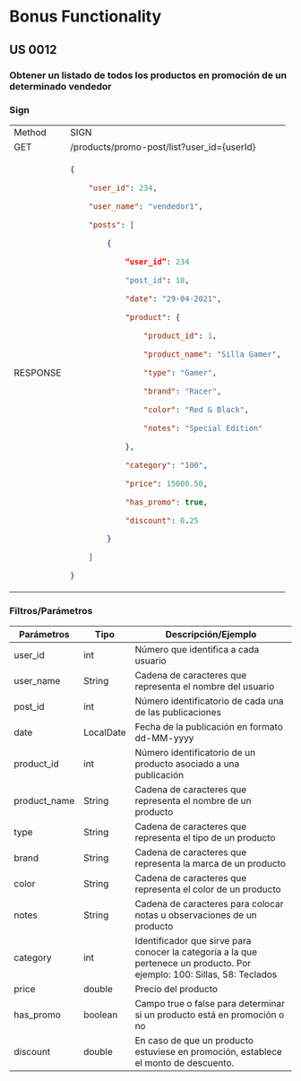 # Bonus Functionality

## **US 0012**

### Obtener un listado de todos los productos en promoción de un determinado vendedor

### Sign

<table>
<tr>
<td> Method </td> <td> SIGN </td>
</tr>
<tr>
<td> GET </td> <td> /products/promo-post/list?user_id={userId} </td>
</tr>
<tr>
<td> RESPONSE </td>
<td>

```json
{

    "user_id": 234,

    "user_name": "vendedor1",

    "posts": [

        {

            “user_id”: 234

            "post_id": 18,

            "date": "29-04-2021",

            "product": {

                "product_id": 1,

                "product_name": "Silla Gamer",

                "type": "Gamer",

                "brand": "Racer",

                "color": "Red & Black",

                "notes": "Special Edition"

            },

            "category": "100",

            "price": 15000.50,

            "has_promo": true,

            "discount": 0.25

        }

    ]

}
```

</tr>
</table>

### Filtros/Parámetros

| Parámetros   | Tipo      | Descripción/Ejemplo                                                                                                      |
| ------------ | --------- | ------------------------------------------------------------------------------------------------------------------------ |
| user_id      | int       | Número que identifica a cada usuario                                                                                     |
| user_name    | String    | Cadena de caracteres que representa el nombre del usuario                                                                |
| post_id      | int       | Número identificatorio de cada una de las publicaciones                                                                  |
| date         | LocalDate | Fecha de la publicación en formato dd-MM-yyyy                                                                            |
| product_id   | int       | Número identificatorio de un producto asociado a una publicación                                                         |
| product_name | String    | Cadena de caracteres que representa el nombre de un producto                                                             |
| type         | String    | Cadena de caracteres que representa el tipo de un producto                                                               |
| brand        | String    | Cadena de caracteres que representa la marca de un producto                                                              |
| color        | String    | Cadena de caracteres que representa el color de un producto                                                              |
| notes        | String    | Cadena de caracteres para colocar notas u observaciones de un producto                                                   |
| category     | int       | Identificador que sirve para conocer la categoría a la que pertenece un producto. Por ejemplo: 100: Sillas, 58: Teclados |
| price        | double    | Precio del producto                                                                                                      |
| has_promo    | boolean   | Campo true o false para determinar si un producto está en promoción o no                                                 |
| discount     | double    | En caso de que un producto estuviese en promoción, establece el monto de descuento.                                      |
